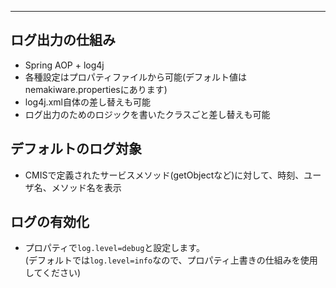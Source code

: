 ---
## ログ出力の仕組み
* Spring AOP + log4j
* 各種設定はプロパティファイルから可能(デフォルト値はnemakiware.propertiesにあります)
* log4j.xml自体の差し替えも可能
* ログ出力のためのロジックを書いたクラスごと差し替えも可能

## デフォルトのログ対象
* CMISで定義されたサービスメソッド(getObjectなど)に対して、時刻、ユーザ名、メソッド名を表示

## ログの有効化
* プロパティで`log.level=debug`と設定します。<br>(デフォルトでは`log.level=info`なので、プロパティ上書きの仕組みを使用してください)